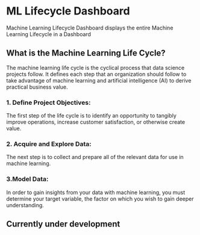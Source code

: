 # ML Lifecycle Dashboard

Machine Learning Lifecycle Dashboard displays the entire Machine Learning Lifecycle in a Dashboard

## What is the Machine Learning Life Cycle?

The machine learning life cycle is the cyclical process that data science projects follow. 
It defines each step that an organization should follow to take advantage of machine learning and artificial intelligence (AI) to derive practical business value.

### 1. Define Project Objectives:
 The first step of the life cycle is to identify an opportunity to tangibly improve operations, increase customer satisfaction, or otherwise create value.

### 2. Acquire and Explore Data: 
 The next step is to collect and prepare all of the relevant data for use in machine learning. 

### 3.Model Data:
 In order to gain insights from your data with machine learning, you must determine your target variable, the factor on which you wish to gain deeper understanding.



## Currently under development 
